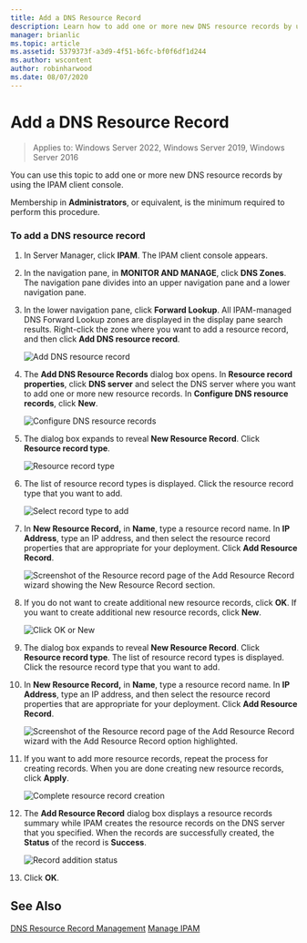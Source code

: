 ```yaml
---
title: Add a DNS Resource Record
description: Learn how to add one or more new DNS resource records by using the IPAM client console.
manager: brianlic
ms.topic: article
ms.assetid: 5379373f-a3d9-4f51-b6fc-bf0f6df1d244
ms.author: wscontent
author: robinharwood
ms.date: 08/07/2020
---
```

# Add a DNS Resource Record

>Applies to: Windows Server 2022, Windows Server 2019, Windows Server 2016

You can use this topic to add one or more new DNS resource records by using the IPAM client console.

Membership in **Administrators**, or equivalent, is the minimum required to perform this procedure.

### To add a DNS resource record

1.  In Server Manager, click  **IPAM**. The IPAM client console appears.

2.  In the navigation pane, in **MONITOR AND MANAGE**, click **DNS Zones**.  The navigation pane divides into an upper navigation pane and a lower navigation pane.

3.  In the lower navigation pane, click **Forward Lookup**. All IPAM-managed DNS Forward Lookup zones are displayed in the display pane search results. Right-click the zone where you want to add a resource record, and then click **Add DNS resource record**.

    ![Add DNS resource record](../../media/Add-a-DNS-Resource-Record/ipam_DNSrr_01.jpg)

4.  The **Add DNS Resource Records** dialog box opens. In **Resource record properties**, click **DNS server** and select the DNS server where you want to add one or more new resource records. In **Configure DNS resource records**, click **New**.

    ![Configure DNS resource records](../../media/Add-a-DNS-Resource-Record/ipam_DNSrr_02.jpg)

5.  The dialog box expands to reveal **New Resource Record**. Click **Resource record type**.

    ![Resource record type](../../media/Add-a-DNS-Resource-Record/ipam_DNSrr_03.jpg)

6.  The list of resource record types is displayed. Click the resource record type that you want to add.

    ![Select record type to add](../../media/Add-a-DNS-Resource-Record/ipam_DNSrr_04.jpg)

7.  In **New Resource Record,** in **Name**, type a resource record name. In **IP Address**, type an IP address, and then select the resource record properties that are appropriate for your deployment. Click **Add Resource Record**.

    ![Screenshot of the Resource record page of the Add Resource Record wizard showing the New Resource Record section.](../../media/Add-a-DNS-Resource-Record/ipam_DNSrr_06.jpg)

8.  If you do not want to create additional new resource records, click **OK**. If you want to create additional new resource records, click **New**.

    ![Click OK or New](../../media/Add-a-DNS-Resource-Record/ipam_DNSrr_r2_01.jpg)

9. The dialog box expands to reveal **New Resource Record**. Click **Resource record type**. The list of resource record types is displayed. Click the resource record type that you want to add.

10. In **New Resource Record,** in **Name**, type a resource record name. In **IP Address**, type an IP address, and then select the resource record properties that are appropriate for your deployment. Click **Add Resource Record**.

    ![Screenshot of the Resource record page of the Add Resource Record wizard with the Add Resource Record option highlighted.](../../media/Add-a-DNS-Resource-Record/ipam_DNSrr_r2_02.jpg)

11. If you want to add more resource records, repeat the process for creating records. When you are done creating new resource records, click **Apply**.

    ![Complete resource record creation](../../media/Add-a-DNS-Resource-Record/ipam_DNSrr_r2_03.jpg)

12. The **Add Resource Record** dialog box displays a resource records summary while IPAM creates the resource records on the DNS server that you specified. When the records are successfully created, the **Status** of the record is **Success**.

    ![Record addition status](../../media/Add-a-DNS-Resource-Record/ipam_DNSrr_r2_04.jpg)

13. Click **OK**.

## See Also
[DNS Resource Record Management](DNS-Resource-Record-Management.md)
[Manage IPAM](Manage-IPAM.md)



